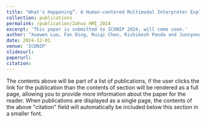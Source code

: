 ```yaml
---
title: "What's Happening”- A Human-centered Multimodal Interpreter Explaining the Actions of Autonomous Vehicles"
collection: publications
permalink: /publication/Zahuo_HMI_2024
excerpt: 'This paper is submitted to ICONIP 2024, will come soon.'
author: "Xuewen Luo, Fan Ding, Ruiqi Chen, Rishikesh Panda and Junnyong Loo"
date: 2024-12-01
venue: 'ICONIP'
slidesurl: 
paperurl: 
citation: 
---
```


The contents above will be part of a list of publications, if the user clicks the link for the publication than the contents of section will be rendered as a full page, allowing you to provide more information about the paper for the reader. When publications are displayed as a single page, the contents of the above "citation" field will automatically be included below this section in a smaller font.